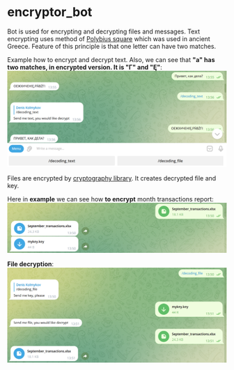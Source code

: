 # encryptor_bot

Bot is used for encrypting and decrypting files and messages. Text encrypting uses method of [Polybius square](https://en.wikipedia.org/wiki/Polybius_square) which was used in ancient Greece.
Feature of this principle is that one letter can have two matches.

Example how to encrypt and decrypt text. Also, we can see that __"a" has two matches, in encrypted version. It is "Г" and "Ę"__:
![Example text](/text_encode.png)

Files are encrypted by [cryptography library](https://pypi.org/project/cryptography/). It creates decrypted file and key.

Here in __example__ we can see how __to encrypt__ month transactions report:
![encrypt file](/encodng_file.png)

__File decryption__:
![encrypt file](/dcdng_file.png)
